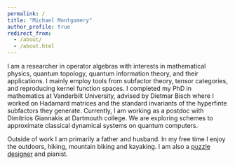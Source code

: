 ```yaml
---
permalink: /
title: "Michael Montgomery"
author_profile: true
redirect_from: 
  - /about/
  - /about.html
---
```


 I am a researcher in operator algebras with interests in mathematical physics, quantum topology, quantum information theory, and their applications. I mainly employ tools from subfactor theory, tensor categories, and reproducing kernel function spaces. I completed my PhD in mathematics at Vanderbilt University, advised by Dietmar Bisch where I worked on Hadamard matrices and the standard invariants of the hyperfinte subfactors they generate. Currently, I am working as a postdoc with Dimitrios Giannakis at Dartmouth college. We are exploring schemes to approximate classical dynamical systems on quantum computers.

 Outside of work I am primarily a father and husband. In my free time I enjoy the outdoors, hiking, mountain biking and kayaking. I am also a <a href="https://twistypuzzles.com/cgi-bin/pdb-search.cgi?act=inv&key=1255"> puzzle designer</a> and pianist.

